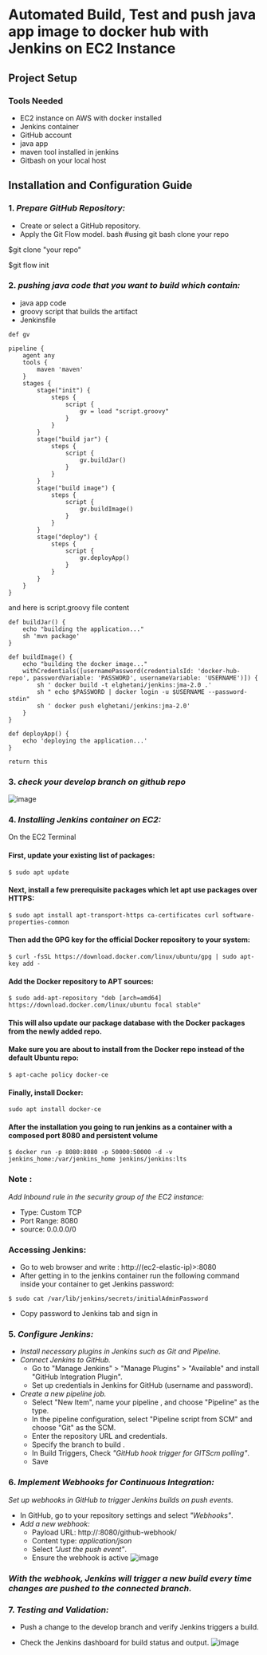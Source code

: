 # Automated Build, Test and push java app image to docker hub with Jenkins on EC2 Instance



## Project Setup

### Tools Needed
- EC2 instance on AWS with docker installed
- Jenkins container 
- GitHub account
- java app
- maven tool installed in jenkins
- Gitbash on your local host

## Installation and Configuration Guide
### 1. *Prepare GitHub Repository:*
   - Create or select a GitHub repository.
   - Apply the Git Flow model.
bash
#using git bash clone your repo


$git clone "your repo"

$git flow init


### 2. *pushing java code that you want to build which contain:*
   - java app code
   - groovy script that builds the artifact
   - Jenkinsfile

```
def gv

pipeline {
    agent any
    tools {
        maven 'maven'
    }
    stages {
        stage("init") {
            steps {
                script {
                    gv = load "script.groovy"
                }
            }
        }
        stage("build jar") {
            steps {
                script {
                    gv.buildJar()
                }
            }
        }
        stage("build image") {
            steps {
                script {
                    gv.buildImage()
                }
            }
        }
        stage("deploy") {
            steps {
                script {
                    gv.deployApp()
                }
            }
        }
    }   
}
```
and here is script.groovy file content

```
def buildJar() {
    echo "building the application..."
    sh 'mvn package'
} 

def buildImage() {
    echo "building the docker image..."
    withCredentials([usernamePassword(credentialsId: 'docker-hub-repo', passwordVariable: 'PASSWORD', usernameVariable: 'USERNAME')]) {
        sh ' docker build -t elghetani/jenkins:jma-2.0 .'
        sh " echo $PASSWORD | docker login -u $USERNAME --password-stdin"
        sh ' docker push elghetani/jenkins:jma-2.0'
    }
} 

def deployApp() {
    echo 'deploying the application...'
} 

return this
```

### 3. *check your develop branch on github repo*

![image](https://github.com/Elghetani/jenkins/assets/61852267/2443fee5-dfde-4e21-91a0-e642fdb64174)


### 4. *Installing Jenkins container on EC2:*

On the EC2 Terminal

#### First, update your existing list of packages:

```
$ sudo apt update
```
#### Next, install a few prerequisite packages which let apt use packages over HTTPS:
```
$ sudo apt install apt-transport-https ca-certificates curl software-properties-common
```
#### Then add the GPG key for the official Docker repository to your system:
```
$ curl -fsSL https://download.docker.com/linux/ubuntu/gpg | sudo apt-key add -
```
#### Add the Docker repository to APT sources:
```
$ sudo add-apt-repository "deb [arch=amd64] https://download.docker.com/linux/ubuntu focal stable"
```
#### This will also update our package database with the Docker packages from the newly added repo.

#### Make sure you are about to install from the Docker repo instead of the default Ubuntu repo:
```
$ apt-cache policy docker-ce
```
#### Finally, install Docker:
```
sudo apt install docker-ce
```
#### After the installation you going to run jenkins as a container with a composed port 8080 and persistent volume
```
$ docker run -p 8080:8080 -p 50000:50000 -d -v jenkins_home:/var/jenkins_home jenkins/jenkins:lts
```

### Note :
*Add Inbound rule in the security group of the EC2 instance:*
- Type: Custom TCP
- Port Range: 8080
- source: 0.0.0.0/0

### Accessing Jenkins:
- Go to web browser and write : http://(ec2-elastic-ip)>:8080
- After getting in to the jenkins container run the following command inside your container to get Jenkins password:
```
$ sudo cat /var/lib/jenkins/secrets/initialAdminPassword
```
- Copy password to Jenkins tab and sign in


### 5. *Configure Jenkins:*
   - *Install necessary plugins in Jenkins such as Git and Pipeline.*
   - *Connect Jenkins to GitHub.*
        - Go to "Manage Jenkins" > "Manage Plugins" > "Available" and install "GitHub Integration Plugin".
     - Set up credentials in Jenkins for GitHub (username and password).
   - *Create a new pipeline job.*
     - Select "New Item", name your pipeline , and choose "Pipeline" as the type.
     - In the pipeline configuration, select "Pipeline script from SCM" and choose "Git" as the SCM.
     - Enter the repository URL and credentials.
     - Specify the branch to build .
     - In Build Triggers, Check *"GitHub hook trigger for GITScm polling"*.
     - Save

### 6. *Implement Webhooks for Continuous Integration:*
*Set up webhooks in GitHub to trigger Jenkins builds on push events.*
- In GitHub, go to your repository settings and select *"Webhooks"*.
- *Add a new webhook:*
   - Payload URL: http://<your-jenkins-url>:8080/github-webhook/
   - Content type: *application/json*
   - Select *"Just the push event"*.
   - Ensure the webhook is active
 ![image](https://github.com/Elghetani/jenkins/assets/61852267/3fbb0311-ab45-4585-bd57-d0126ff1c90a)

### *With the webhook, Jenkins will trigger a new build every time changes are pushed to the connected branch.*

### 7. *Testing and Validation:*
   - Push a change to the develop branch and verify Jenkins triggers a build.
   
- Check the Jenkins dashboard for build status and output.
![image](https://github.com/Elghetani/jenkins/assets/61852267/3ae11748-2f4e-4af4-96bb-e6956a1b3779)
